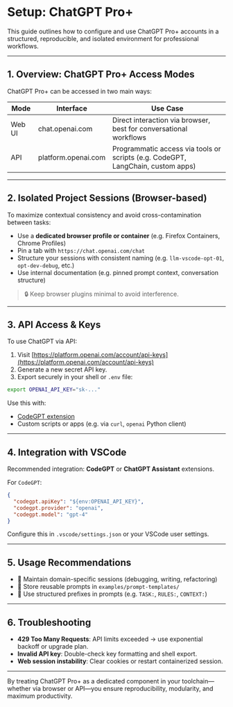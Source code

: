 # Setup: ChatGPT Pro+

This guide outlines how to configure and use ChatGPT Pro+ accounts in a structured, reproducible, and isolated environment for professional workflows.

---

## 1. Overview: ChatGPT Pro+ Access Modes

ChatGPT Pro+ can be accessed in two main ways:

| Mode   | Interface           | Use Case                                                                        |
| ------ | ------------------- | ------------------------------------------------------------------------------- |
| Web UI | chat.openai.com     | Direct interaction via browser, best for conversational workflows               |
| API    | platform.openai.com | Programmatic access via tools or scripts (e.g. CodeGPT, LangChain, custom apps) |

---

## 2. Isolated Project Sessions (Browser-based)

To maximize contextual consistency and avoid cross-contamination between tasks:

* Use a **dedicated browser profile or container** (e.g. Firefox Containers, Chrome Profiles)
* Pin a tab with `https://chat.openai.com/chat`
* Structure your sessions with consistent naming (e.g. `llm-vscode-opt-01`, `opt-dev-debug`, etc.)
* Use internal documentation (e.g. pinned prompt context, conversation structure)

> 🔒 Keep browser plugins minimal to avoid interference.

---

## 3. API Access & Keys

To use ChatGPT via API:

1. Visit [https://platform.openai.com/account/api-keys](https://platform.openai.com/account/api-keys)
2. Generate a new secret API key.
3. Export securely in your shell or `.env` file:

```bash
export OPENAI_API_KEY="sk-..."
```

Use this with:

* [CodeGPT extension](https://marketplace.visualstudio.com/items?itemName=DanielSanMedium.dscodegpt)
* Custom scripts or apps (e.g. via `curl`, `openai` Python client)

---

## 4. Integration with VSCode

Recommended integration: **CodeGPT** or **ChatGPT Assistant** extensions.

For `CodeGPT`:

```json
{
  "codegpt.apiKey": "${env:OPENAI_API_KEY}",
  "codegpt.provider": "openai",
  "codegpt.model": "gpt-4"
}
```

Configure this in `.vscode/settings.json` or your VSCode user settings.

---

## 5. Usage Recommendations

* 🧠 Maintain domain-specific sessions (debugging, writing, refactoring)
* 📁 Store reusable prompts in `examples/prompt-templates/`
* 📄 Use structured prefixes in prompts (e.g. `TASK:`, `RULES:`, `CONTEXT:`)

---

## 6. Troubleshooting

* **429 Too Many Requests**: API limits exceeded → use exponential backoff or upgrade plan.
* **Invalid API key**: Double-check key formatting and shell export.
* **Web session instability**: Clear cookies or restart containerized session.

---

By treating ChatGPT Pro+ as a dedicated component in your toolchain—whether via browser or API—you ensure reproducibility, modularity, and maximum productivity.
